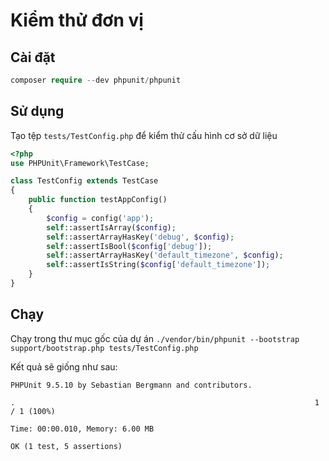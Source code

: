 # Kiểm thử đơn vị

## Cài đặt

```php
composer require --dev phpunit/phpunit
```

## Sử dụng

Tạo tệp `tests/TestConfig.php` để kiểm thử cấu hình cơ sở dữ liệu

```php
<?php
use PHPUnit\Framework\TestCase;

class TestConfig extends TestCase
{
    public function testAppConfig()
    {
        $config = config('app');
        self::assertIsArray($config);
        self::assertArrayHasKey('debug', $config);
        self::assertIsBool($config['debug']);
        self::assertArrayHasKey('default_timezone', $config);
        self::assertIsString($config['default_timezone']);
    }
}
```

## Chạy

Chạy trong thư mục gốc của dự án `./vendor/bin/phpunit --bootstrap support/bootstrap.php tests/TestConfig.php`

Kết quả sẽ giống như sau:

``` 
PHPUnit 9.5.10 by Sebastian Bergmann and contributors.

.                                                                   1 / 1 (100%)

Time: 00:00.010, Memory: 6.00 MB

OK (1 test, 5 assertions)
```
